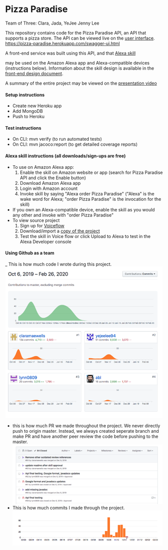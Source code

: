 # Pizza Paradise

Team of Three: Clara, Jada, YeJee Jenny Lee


This repository contains code for the Pizza Paradise API, an API that supports a pizza store. The API can be viewed live on the
[user interface](https://pizza-paradise.herokuapp.com/swagger-ui.html). 
https://pizza-paradise.herokuapp.com/swagger-ui.html

A front-end service was built using this API, and that 
[Alexa skill](https://www.amazon.com/gp/product/B082HD11RB?pf_rd_p=ab873d20-a0ca-439b-ac45-cd78f07a84d8&pf_rd_r=F1K5QCJNA4V1F3YXQSVS)

may be used on the Amazon Alexa app and Alexa-compatible devices (instructions below).
Information about the skill design is available in the 
[front-end design document](https://pizza-paradise.s3-us-west-2.amazonaws.com/resources/pizzaParadiseFrontEndDesignDoc.pdf).

A summary of the entire project may be viewed on the 
[presentation video](https://www.youtube.com/watch?time_continue=1&v=2L7Dqp3WhCQ&feature=emb_title)


#### Setup instructions
- Create new Heroku app
- Add MongoDB
- Push to Heroku

#### Test instructions
- On CLI: mvn verify (to run automated tests)
- On CLI: mvn jacoco:report (to get detailed coverage reports)

#### Alexa skill instructions (all downloads/sign-ups are free)
- To use on Amazon Alexa app:
    1. Enable the skill on Amazon website or app (search for Pizza Paradise API and click the Enable button)
    2. Download Amazon Alexa app
    3. Login with Amazon account
    4. Invoke skill by saying "Alexa order Pizza Paradise" ("Alexa" is the wake word for Alexa; "order Pizza Paradise" is the invocation for the skill)
- If you own an Alexa-compatible device, enable the skill as you would any other and invoke with "order Pizza Paradise"
- To view source project
    1. Sign up for [Voiceflow](https://www.voiceflow.com/)
    2. Download/import a [copy of the project](https://creator.voiceflow.com/dashboard?import=eyJhbGciOiJIUzI1NiIsInR5cCI6IkpXVCJ9.eyJwcm9qZWN0SWQiOjczNTYxLCJwcm9qZWN0TmFtZSI6IlBpenphIFBhcmFkaXNlIEFQSSIsImlhdCI6MTU3NTUwNTE4Nn0.nfzP7jzWdev0-mjf6vPVt6NrL9h3ZWvPhB37jjkns-s)
    3. Test the skill in Voice flow or click Upload to Alexa to test in the Alexa Developer console
    
#### Using Github as a team
_ This is how much code I wrote during this project.
![code](made-code.png)
- this is how much PR we made throughout the project. We never directly push to origin master. Instead, we always created seperate branch and make PR and have another peer review the code before pushing to the master. 
![PR](made-PR.png)
- This is how much commits I made through the project. 
![commit](made-commits.png)
